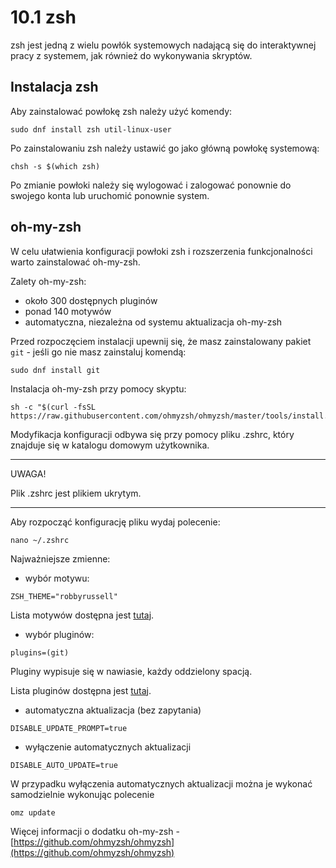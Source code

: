 # 10.1 zsh
zsh jest jedną z wielu powłók systemowych nadającą się do interaktywnej pracy z systemem, jak również do wykonywania skryptów.

## Instalacja zsh
Aby zainstalować powłokę zsh należy użyć komendy:
```
sudo dnf install zsh util-linux-user
```
Po zainstalowaniu zsh należy ustawić go jako główną powłokę systemową:
```
chsh -s $(which zsh)
```
Po zmianie powłoki należy się wylogować i zalogować ponownie do swojego konta lub uruchomić ponownie system.

## oh-my-zsh
W celu ułatwienia konfiguracji powłoki zsh i rozszerzenia funkcjonalności warto zainstalować oh-my-zsh.

Zalety oh-my-zsh:
- około 300 dostępnych pluginów
- ponad 140 motywów
- automatyczna, niezależna od systemu aktualizacja oh-my-zsh

Przed rozpoczęciem instalacji upewnij się, że masz zainstalowany pakiet ```git``` - jeśli go nie masz zainstaluj komendą:

```
sudo dnf install git
```

Instalacja oh-my-zsh przy pomocy skyptu:
```
sh -c "$(curl -fsSL https://raw.githubusercontent.com/ohmyzsh/ohmyzsh/master/tools/install.sh)"
```

Modyfikacja konfiguracji odbywa się przy pomocy pliku .zshrc, który znajduje się w katalogu domowym użytkownika.
***
UWAGA!

Plik .zshrc jest plikiem ukrytym.
***
Aby rozpocząć konfigurację pliku wydaj polecenie:
```
nano ~/.zshrc
```
Najważniejsze zmienne:
- wybór motywu:
```
ZSH_THEME="robbyrussell"
```
Lista motywów dostępna jest [tutaj](https://github.com/ohmyzsh/ohmyzsh/wiki/Themes).
- wybór pluginów:
```
plugins=(git)
```
Pluginy wypisuje się w nawiasie, każdy oddzielony spacją.

Lista pluginów dostępna jest [tutaj](https://github.com/ohmyzsh/ohmyzsh/wiki/Plugins).
- automatyczna aktualizacja (bez zapytania)
```
DISABLE_UPDATE_PROMPT=true
```
- wyłączenie automatycznych aktualizacji
```
DISABLE_AUTO_UPDATE=true
```
W przypadku wyłączenia automatycznych aktualizacji można je wykonać samodzielnie wykonując polecenie
```
omz update
```

Więcej informacji o dodatku oh-my-zsh - [https://github.com/ohmyzsh/ohmyzsh](https://github.com/ohmyzsh/ohmyzsh)